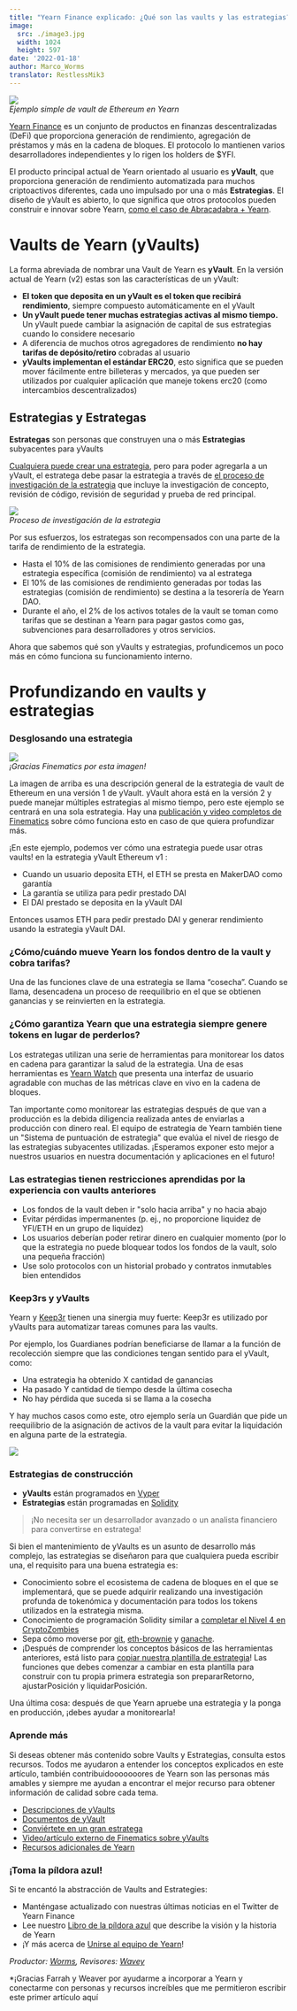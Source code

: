 ```yaml
---
title: "Yearn Finance explicado: ¿Qué son las vaults y las estrategias?"
image:
  src: ./image3.jpg
  width: 1024
  height: 597
date: '2022-01-18'
author: Marco_Worms
translator: RestlessMik3
---
```


![](./image1.jpg?w=900&h=478)\
*Ejemplo simple de vault de Ethereum en Yearn*

[Yearn Finance](http://yearn.finance/) es un conjunto de productos en finanzas descentralizadas (DeFi) que proporciona generación de rendimiento, agregación de préstamos y más en la cadena de bloques. El protocolo lo mantienen varios desarrolladores independientes y lo rigen los holders de $YFI.

El producto principal actual de Yearn orientado al usuario es **yVault**, que proporciona generación de rendimiento automatizada para muchos criptoactivos diferentes, cada uno impulsado por una o más **Estrategias**. El diseño de yVault es abierto, lo que significa que otros protocolos pueden construir e innovar sobre Yearn, [como el caso de Abracadabra + Yearn](https://twitter.com/MarcoWorms/status/1483223651684081670).

# Vaults de Yearn (yVaults)

La forma abreviada de nombrar una Vault de Yearn es **yVault**. En la versión actual de Yearn (v2) estas son las características de un yVault:

- **El token que deposita en un yVault es el token que recibirá rendimiento**, siempre compuesto automáticamente en el yVault
- **Un yVault puede tener muchas estrategias activas al mismo tiempo.** Un yVault puede cambiar la asignación de capital de sus estrategias cuando lo considere necesario
- A diferencia de muchos otros agregadores de rendimiento **no hay tarifas de depósito/retiro** cobradas al usuario
- **yVaults implementan el estándar ERC20**, esto significa que se pueden mover fácilmente entre billeteras y mercados, ya que pueden ser utilizados por cualquier aplicación que maneje tokens erc20 (como intercambios descentralizados)

## Estrategias y Estrategas

**Estrategas** son personas que construyen una o más **Estrategias** subyacentes para yVaults

[Cualquiera puede crear una estrategia](https://docs.yearn.finance/developers/v2/getting-started), pero para poder agregarla a un yVault, el estratega debe pasar la estrategia a través de [el proceso de investigación de la estrategia](https://docs.yearn.finance/developers/v2/getting-started#overview-of-our-vetting-process) que incluye la investigación de concepto, revisión de código, revisión de seguridad y prueba de red principal.

![](./image2.jpg?w=4000&h=588)\
*Proceso de investigación de la estrategia*

Por sus esfuerzos, los estrategas son recompensados con una parte de la tarifa de rendimiento de la estrategia.

- Hasta el 10% de las comisiones de rendimiento generadas por una estrategia específica (comisión de rendimiento) va al estratega
- El 10% de las comisiones de rendimiento generadas por todas las estrategias (comisión de rendimiento) se destina a la tesorería de Yearn DAO.
- Durante el año, el 2% de los activos totales de la vault se toman como tarifas que se destinan a Yearn para pagar gastos como gas, subvenciones para desarrolladores y otros servicios.

Ahora que sabemos qué son yVaults y estrategias, profundicemos un poco más en cómo funciona su funcionamiento interno.

# Profundizando en vaults y estrategias

### Desglosando una estrategia

![](./image3.jpg?w=1024&h=597)\
*¡Gracias Finematics por esta imagen!*

La imagen de arriba es una descripción general de la estrategia de vault de Ethereum en una versión 1 de yVault. yVault ahora está en la versión 2 y puede manejar múltiples estrategias al mismo tiempo, pero este ejemplo se centrará en una sola estrategia. Hay una [publicación y video completos de Finematics](https://finematics.com/yearn-vaults-eth-vault-explained/) sobre cómo funciona esto en caso de que quiera profundizar más.

¡En este ejemplo, podemos ver cómo una estrategia puede usar otras vaults! en la estrategia yVault Ethereum v1 :

- Cuando un usuario deposita ETH, el ETH se presta en MakerDAO como garantía
- La garantía se utiliza para pedir prestado DAI
- El DAI prestado se deposita en la yVault DAI 

Entonces usamos ETH para pedir prestado DAI y generar rendimiento usando la estrategia yVault DAI.

### ¿Cómo/cuándo mueve Yearn los fondos dentro de la vault y cobra tarifas?

Una de las funciones clave de una estrategia se llama “cosecha”. Cuando se llama, desencadena un proceso de reequilibrio en el que se obtienen ganancias y se reinvierten en la estrategia.

### ¿Cómo garantiza Yearn que una estrategia siempre genere tokens en lugar de perderlos?

Los estrategas utilizan una serie de herramientas para monitorear los datos en cadena para garantizar la salud de la estrategia. Una de esas herramientas es [Yearn Watch](https://yearn.watch/) que presenta una interfaz de usuario agradable con muchas de las métricas clave en vivo en la cadena de bloques.

Tan importante como monitorear las estrategias después de que van a producción es la debida diligencia realizada antes de enviarlas a producción con dinero real. El equipo de estrategia de Yearn también tiene un "Sistema de puntuación de estrategia" que evalúa el nivel de riesgo de las estrategias subyacentes utilizadas. ¡Esperamos exponer esto mejor a nuestros usuarios en nuestra documentación y aplicaciones en el futuro!

### Las estrategias tienen restricciones aprendidas por la experiencia con vaults anteriores

- Los fondos de la vault deben ir "solo hacia arriba" y no hacia abajo
- Evitar pérdidas impermanentes (p. ej., no proporcione liquidez de YFI/ETH en un grupo de liquidez)
- Los usuarios deberían poder retirar dinero en cualquier momento (por lo que la estrategia no puede bloquear todos los fondos de la vault, solo una pequeña fracción)
- Use solo protocolos con un historial probado y contratos inmutables bien entendidos

### Keep3rs y yVaults

Yearn y [Keep3r](https://docs.keep3r.network/) tienen una sinergia muy fuerte: Keep3r es utilizado por yVaults para automatizar tareas comunes para las vaults.

Por ejemplo, los Guardianes podrían beneficiarse de llamar a la función de recolección siempre que las condiciones tengan sentido para el yVault, como:

- Una estrategia ha obtenido X cantidad de ganancias
- Ha pasado Y cantidad de tiempo desde la última cosecha
- No hay pérdida que suceda si se llama a la cosecha

Y hay muchos casos como este, otro ejemplo sería un Guardián que pide un reequilibrio de la asignación de activos de la vault para evitar la liquidación en alguna parte de la estrategia.

![](./image4.jpg?w=562&h=651)

### Estrategias de construcción

* **yVaults** están programados en [Vyper](https://vyper.readthedocs.io/en/stable/)
* **Estrategias** están programadas en [Solidity](https://docs.soliditylang.org/en/v0.8.11/)

> ¡No necesita ser un desarrollador avanzado o un analista financiero para convertirse en estratega!

Si bien el mantenimiento de yVaults es un asunto de desarrollo más complejo, las estrategias se diseñaron para que cualquiera pueda escribir una, el requisito para una buena estrategia es:

- Conocimiento sobre el ecosistema de cadena de bloques en el que se implementará, que se puede adquirir realizando una investigación profunda de tokenómica y documentación para todos los tokens utilizados en la estrategia misma.
- Conocimiento de programación Solidity similar a [completar el Nivel 4 en CryptoZombies](https://cryptozombies.io/)
- Sepa cómo moverse por [git](https://git-scm.com/), [eth-brownie](https://eth-brownie.readthedocs.io/en/stable/) y [ganache](https://trufflesuite.com/ganache/).
- ¡Después de comprender los conceptos básicos de las herramientas anteriores, está listo para [copiar nuestra plantilla de estrategia](https://github.com/yearn/brownie-strategy-mix)! Las funciones que debes comenzar a cambiar en esta plantilla para construir con tu propia primera estrategia son prepararRetorno, ajustarPosición y liquidarPosición.

Una última cosa: después de que Yearn apruebe una estrategia y la ponga en producción, ¡debes ayudar a monitorearla!

### Aprende más

Si deseas obtener más contenido sobre Vaults y Estrategias, consulta estos recursos. Todos me ayudaron a entender los conceptos explicados en este artículo, también contribuidooooooores de Yearn  son las personas más amables y siempre me ayudan a encontrar el mejor recurso para obtener información de calidad sobre cada tema.

- [Descripciones de yVaults](https://vaults.yearn.finance/)
- [Documentos de yVault](https://docs.yearn.finance/getting-started/products/yvaults/overview)
- [Conviértete en un gran estratega](https://www.youtube.com/watch?v=NVR3teJw0Y0)
- [Video/artículo externo de Finematics sobre yVaults](https://finematics.com/yearn-vaults-eth-vault-explained/)
- [Recursos adicionales de Yearn](https://docs.yearn.finance/developers/v2/additional-resources)

### ¡Toma la píldora azul!

Si te encantó la abstracción de Vaults and Estrategies:

- Manténgase actualizado con nuestras últimas noticias en el Twitter de Yearn Finance
- Lee nuestro [Libro de la píldora azul](https://thebluepill.eth.link/) que describe la visión y la historia de Yearn
- ¡Y más acerca de [Unirse al equipo de Yearn](https://yearnfinance.notion.site/Join-Us-3e9c95b9bd7846a18c0f1cbe6ab05eda)!

*Productor: [Worms](https://twitter.com/MarcoWorms), Revisores: [Wavey](https://twitter.com/wavey0x)*

*¡Gracias Farrah y Weaver por ayudarme a incorporar a Yearn y conectarme con personas y recursos increíbles que me permitieron escribir este primer artículo aquí
